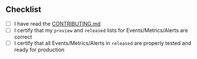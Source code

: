 ## Checklist
- [ ] I have read the [CONTRIBUTING.md]()
- [ ] I certify that my `preview` and `released` lists for Events/Metrics/Alerts are correct
- [ ] I certify that all Events/Metrics/Alerts in `released` are properly tested and ready for production